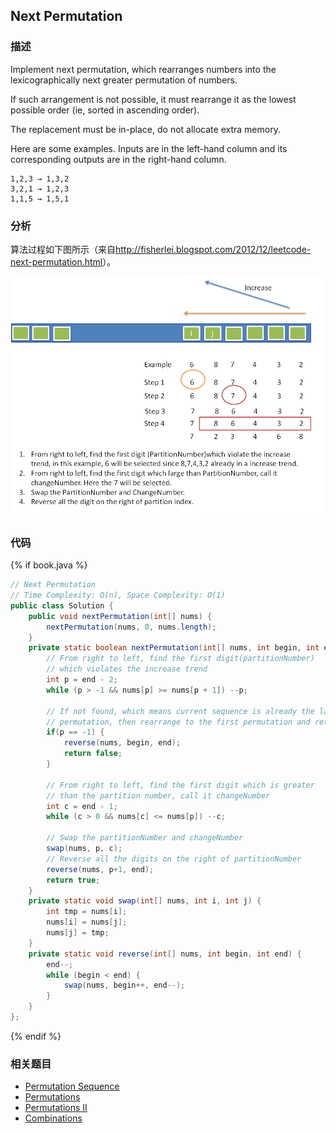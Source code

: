 ## Next Permutation


### 描述

Implement next permutation, which rearranges numbers into the lexicographically next greater permutation of numbers.

If such arrangement is not possible, it must rearrange it as the lowest possible order (ie, sorted in ascending order).

The replacement must be in-place, do not allocate extra memory.

Here are some examples. Inputs are in the left-hand column and its corresponding outputs are in the right-hand column.

```
1,2,3 → 1,3,2
3,2,1 → 1,2,3
1,1,5 → 1,5,1
```



### 分析

算法过程如下图所示（来自<http://fisherlei.blogspot.com/2012/12/leetcode-next-permutation.html>）。

![下一个排列算法流程](../images/next-permutation.png)


### 代码

{% if book.java %}
```java
// Next Permutation
// Time Complexity: O(n), Space Complexity: O(1)
public class Solution {
    public void nextPermutation(int[] nums) {
        nextPermutation(nums, 0, nums.length);
    }
    private static boolean nextPermutation(int[] nums, int begin, int end) {
        // From right to left, find the first digit(partitionNumber) 
        // which violates the increase trend
        int p = end - 2;
        while (p > -1 && nums[p] >= nums[p + 1]) --p;

        // If not found, which means current sequence is already the largest
        // permutation, then rearrange to the first permutation and return false
        if(p == -1) {
            reverse(nums, begin, end);
            return false;
        }

        // From right to left, find the first digit which is greater
        // than the partition number, call it changeNumber
        int c = end - 1;
        while (c > 0 && nums[c] <= nums[p]) --c;

        // Swap the partitionNumber and changeNumber
        swap(nums, p, c);
        // Reverse all the digits on the right of partitionNumber
        reverse(nums, p+1, end);
        return true;
    }
    private static void swap(int[] nums, int i, int j) {
        int tmp = nums[i];
        nums[i] = nums[j];
        nums[j] = tmp;
    }
    private static void reverse(int[] nums, int begin, int end) {
        end--;
        while (begin < end) {
            swap(nums, begin++, end--);
        }
    }
};
```
{% endif %}


### 相关题目


* [Permutation Sequence](permutation-sequence.md)
* [Permutations](permutations.md)
* [Permutations II](permutations-ii.md)
* [Combinations](combinations.md)
